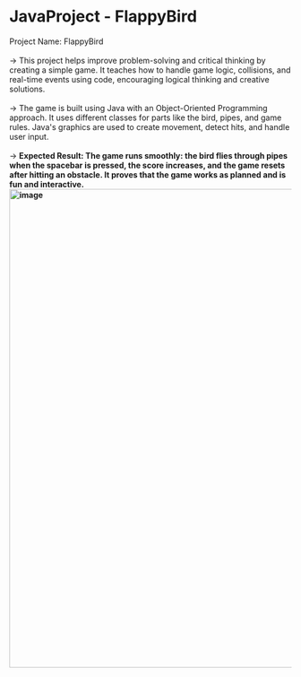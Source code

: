 # JavaProject - FlappyBird
Project Name: FlappyBird
<br>
<br>
 -> This project helps improve problem-solving and critical thinking by creating a simple game. It teaches how to handle game logic, collisions, and real-time events using code, encouraging logical thinking and creative solutions.
 <br>
 <br>
-> The game is built using Java with an Object-Oriented Programming approach. It uses different classes for parts like the bird, pipes, and game rules. Java's graphics are used to create movement, detect hits, and handle user input.
<br>
<br>
-> <b>Expected Result:<b>
The game runs smoothly: the bird flies through pipes when the spacebar is pressed, the score increases, and the game resets after hitting an obstacle. It proves that the game works as planned and is fun and interactive.
<br>
<img width="854" alt="image" src="https://github.com/user-attachments/assets/b6a6a753-efa6-46aa-adf0-fc3b49e3718e" />
